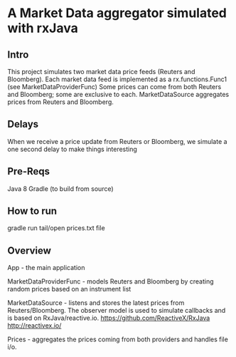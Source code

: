 # A Market Data aggregator simulated with rxJava

## Intro
This project simulates two market data price feeds (Reuters and Bloomberg). 
Each market data feed is implemented as a rx.functions.Func1 (see MarketDataProviderFunc)
Some prices can come from both Reuters and Bloomberg; some are exclusive to each.
MarketDataSource aggregates prices from Reuters and Bloomberg.

## Delays
When we receive a price update from Reuters or Bloomberg, we simulate a one second delay to make things interesting

## Pre-Reqs
Java 8 
Gradle (to build from source)

## How to run
gradle run
tail/open prices.txt file 

## Overview
App - the main application

MarketDataProviderFunc 	- models Reuters and Bloomberg by creating random prices based on an instrument list

MarketDataSource 		- listens and stores the latest prices from Reuters/Bloomberg.
The observer model is used to simulate callbacks and is based on RxJava/reactive.io.
https://github.com/ReactiveX/RxJava
http://reactivex.io/

Prices - aggregates the prices coming from both providers and handles file i/o.

